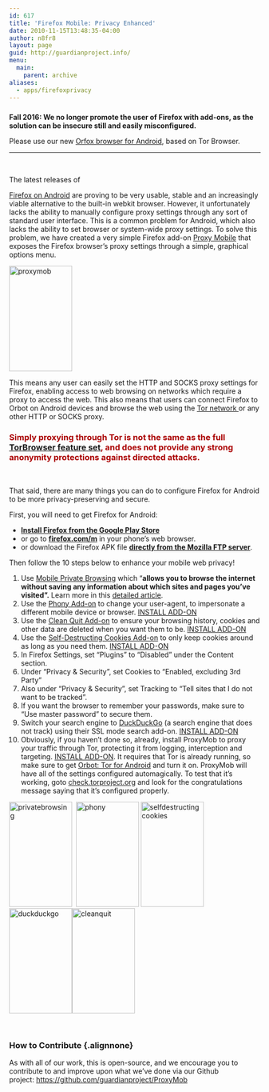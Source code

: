 ```yaml
---
id: 617
title: 'Firefox Mobile: Privacy Enhanced'
date: 2010-11-15T13:48:35-04:00
author: n8fr8
layout: page
guid: http://guardianproject.info/
menu:
  main:
    parent: archive
aliases:
  - apps/firefoxprivacy
---
```

<!--:-->

<!--:en-->

### 

**Fall 2016: We no longer promote the user of Firefox with add-ons, as the solution can be insecure still and easily misconfigured.**

Please use our new [Orfox browser for Android](https://guardianproject.info/apps/orfox/), based on Tor Browser.

* * *

&nbsp;

<!--:de-->The latest releases of 

[Firefox on Android](http://www.mozilla.com/en-US/mobile/) are proving to be very usable, stable and an increasingly viable alternative to the built-in webkit browser. However, it unfortunately lacks the ability to manually configure proxy settings through any sort of standard user interface. This is a common problem for Android, which also lacks the ability to set browser or system-wide proxy settings. To solve this problem, we have created a very simple Firefox add-on [Proxy Mobile](https://addons.mozilla.org/en-US/firefox/?browse=featured) that exposes the Firefox browser&#8217;s proxy settings through a simple, graphical options menu.

[<img class="alignleft" src="https://guardianproject.info/wp-content/uploads/2010/11/proxymob-180x300.png" alt="proxymob" width="126" height="211" />](https://guardianproject.info/wp-content/uploads/2010/11/proxymob.png)

This means any user can easily set the HTTP and SOCKS proxy settings for Firefox, enabling access to web browsing on networks which require a proxy to access the web. This also means that users can connect Firefox to Orbot on Android devices and browse the web using the [Tor network ](https://torproject.org)or any other HTTP or SOCKS proxy.

### <span style="color: #aa0000;">Simply proxying through Tor is not the same as the full <a href="https://www.torproject.org/projects/torbrowser.html.en">TorBrowser feature set</a>, and does not provide any strong anonymity protections against directed attacks. </span>

&nbsp;

That said, there are many things you can do to configure Firefox for Android to be more privacy-preserving and secure.

First, you will need to get Firefox for Android:

  * **<a href="https://play.google.com/store/apps/details?id=org.mozilla.firefox" rel="nofollow">Install Firefox from the Google Play Store</a>**
  * or go to **<a href="http://firefox.com/m" rel="nofollow">firefox.com/m</a>** in your phone&#8217;s web browser.
  * or download the Firefox APK file **<a href="https://ftp.mozilla.org/pub/mozilla.org/mobile/releases/latest/android/multi/" rel="nofollow">directly from the Mozilla FTP server</a>**.

Then follow the 10 steps below to enhance your mobile web privacy!

  1. Use [Mobile Private Browsing](https://support.mozilla.org/en-US/kb/mobile-private-browsing-browse-web-without-saving-syncing-info) which &#8220;**allows you to browse the internet without saving any information about which sites and pages you&#8217;ve visited&#8221;.** Learn more in this [detailed article](https://support.mozilla.org/en-US/kb/mobile-private-browsing-browse-web-without-saving-syncing-info).
  2. Use the [Phony Add-on](https://addons.mozilla.org/en-US/android/addon/phony/?src=hp-dl-featured) to change your user-agent, to impersonate a different mobile device or browser. [INSTALL ADD-ON](https://addons.mozilla.org/en-US/android/addon/phony/?src=hp-dl-featured)
  3. Use the [Clean Quit Add-on](https://addons.mozilla.org/en-US/android/addon/cleanquit/) to ensure your browsing history, cookies and other data are deleted when you want them to be. [INSTALL ADD-ON](https://addons.mozilla.org/en-US/android/addon/cleanquit/)
  4. Use the [Self-Destructing Cookies Add-on](https://addons.mozilla.org/en-US/android/addon/self-destructing-cookies/) to only keep cookies around as long as you need them. [INSTALL ADD-ON](https://addons.mozilla.org/en-US/android/addon/self-destructing-cookies/)
  5. In Firefox Settings, set &#8220;Plugins&#8221; to &#8220;Disabled&#8221; under the Content section.
  6. Under &#8220;Privacy & Security&#8221;, set Cookies to &#8220;Enabled, excluding 3rd Party&#8221;
  7. Also under &#8220;Privacy & Security&#8221;, set Tracking to &#8220;Tell sites that I do not want to be tracked&#8221;.
  8. If you want the browser to remember your passwords, make sure to &#8220;Use master password&#8221; to secure them.
  9. Switch your search engine to [DuckDuckGo](https://addons.mozilla.org/en-us/firefox/addon/duckduckgo-for-firefox/) (a search engine that does not track) using their SSL mode search add-on. [INSTALL ADD-ON](https://addons.mozilla.org/en-us/firefox/addon/duckduckgo-for-firefox/)
 10. Obviously, if you haven&#8217;t done so, already, install ProxyMob to proxy your traffic through Tor, protecting it from logging, interception and targeting. [INSTALL ADD-ON](https://guardianproject.info/downloads/proxymob.xpi). It requires that Tor is already running, so make sure to get [Orbot: Tor for Android](/apps/orbot) and turn it on. ProxyMob will have all of the settings configured automagically. To test that it&#8217;s working, goto <a href="http://check.torproject.org/" target="_blank">check.torproject.org</a> and look for the congratulations message saying that it&#8217;s configured properly.

[<img class="alignleft" src="https://guardianproject.info/wp-content/uploads/2010/11/privatebrowsing-180x300.png" alt="privatebrowsing" width="126" height="210" />](https://guardianproject.info/wp-content/uploads/2010/11/privatebrowsing.png)  [<img class="alignleft" src="https://guardianproject.info/wp-content/uploads/2010/11/phony-180x300.png" alt="phony" width="126" height="210" />](https://guardianproject.info/wp-content/uploads/2010/11/phony.png) <img class="wp-image-11589 alignleft" src="https://guardianproject.info/wp-content/uploads/2010/11/selfdestructingcookies-180x300.png" alt="selfdestructingcookies" width="126" height="210" srcset="https://guardianproject.info/wp-content/uploads/2010/11/selfdestructingcookies-180x300.png 180w, https://guardianproject.info/wp-content/uploads/2010/11/selfdestructingcookies-614x1024.png 614w, https://guardianproject.info/wp-content/uploads/2010/11/selfdestructingcookies.png 768w" sizes="(max-width: 126px) 100vw, 126px" />[<img class="alignleft" src="https://guardianproject.info/wp-content/uploads/2010/11/duckduckgo-180x300.png" alt="duckduckgo" width="126" height="210" />](https://guardianproject.info/wp-content/uploads/2010/11/duckduckgo.png)[<img class="alignleft" src="https://guardianproject.info/wp-content/uploads/2010/11/cleanquit-180x300.png" alt="cleanquit" width="126" height="210" />](https://guardianproject.info/wp-content/uploads/2010/11/cleanquit.png)

&nbsp;

### How to Contribute {.alignnone}

As with all of our work, this is open-source, and we encourage you to contribute to and improve upon what we&#8217;ve done via our Github project: <https://github.com/guardianproject/ProxyMob>

&nbsp;

&nbsp;

&nbsp;

&nbsp;